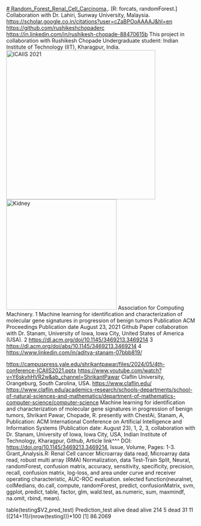 [# Random_Forest_Renal_Cell_Carcinoma,](https://dl.acm.org/doi/abs/10.1145/3469213.3469214).
[R: forcats, randomForest.] Collaboration with Dr. Lahiri, Sunway University, Malaysia. https://scholar.google.co.in/citations?user=cZaBPOoAAAAJ&hl=en
https://github.com/rushikeshchopaderc
https://in.linkedin.com/in/rushikesh-chopade-88470615b
This project in collaboration with Rushikesh Chopade Undergraduate student: Indian Institute of Technology (IIT), Kharagpur, India.
<img width="397" alt="ICAIIS 2021" src="https://github.com/spawar2/Random_Forest_Renal_Cell_Carcinoma/assets/25118302/568582b1-3aea-48c2-b9c7-06ca56461ffb">
<img width="294" alt="Kidney" src="https://github.com/spawar2/Random_Forest_Renal_Cell_Carcinoma/assets/25118302/71c0edc5-e3bb-44a9-8c78-7cd322e5f71a">
Association for Computing Machinery.
	1	Machine learning for identification and characterization of molecular gene signatures in progression of benign tumors Publication ACM Proceedings Publication date August 23, 2021 Github Paper collaboration with Dr. Stanam, University of Iowa, Iowa City, United States of America (USA).
	2	https://dl.acm.org/doi/10.1145/3469213.3469214
	3	https://dl.acm.org/doi/abs/10.1145/3469213.3469214
	4	https://www.linkedin.com/in/aditya-stanam-07bbb819/

 https://campuspress.yale.edu/shrikantpawar/files/2024/05/4th-conference-ICAIIS2021.pptx
https://www.youtube.com/watch?v=Y6skvhHVR2w&ab_channel=ShrikantPawar
Claflin University, Orangeburg, South Carolina, USA. 
https://www.claflin.edu/
https://www.claflin.edu/academics-research/schools-departments/school-of-natural-sciences-and-mathematics/department-of-mathematics-computer-science/computer-science
Machine learning for identification and characterization of molecular gene signatures in progression of benign tumors, Shrikant Pawar, Chopade, R. presently with ChestAi, Stanam, A, Publication: ACM International Conference on Artificial Intelligence and Information Systems (Publication date: August 23), 1, 2, 3, collaboration with Dr. Stanam, University of Iowa, Iowa City, USA, Indian Institute of Technology, Kharagpur, Github, Article link^^^ DOI: https://doi.org/10.1145/3469213.3469214, Issue, Volume, Pages: 1-3.
Grant_Analysis.R: Renal Cell cancer Microarray data read, Microarray data read, robust multi array (RMA) Normalization, data Test-Train Split, Neural, randomForest, confusion matrix, accuracy, sensitivity, specificity, precision, recall, confusion matrix, log-loss, and area under curve and receiver operating characteristic, AUC-ROC evaluation.
selected function(neuralnet, colMedians, do.call, compute, randomForest, predict, confusionMatrix, svm, ggplot, predict, table, factor, glm, wald.test, as.numeric, sum, maxmindf, na.omit, rbind, mean).

table(testing$V2,pred_test) Prediction_test alive dead alive 214 5 dead 31 11 ((214+11)/(nrow(testing)))*100 [1] 86.2069
